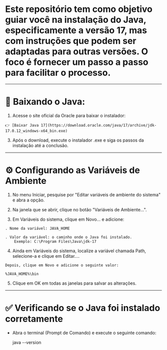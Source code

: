 # Este repositório tem como objetivo guiar você na instalação do Java, especificamente a versão 17, mas com instruções que podem ser adaptadas para outras versões. O foco é fornecer um passo a passo para facilitar o processo.

--- 

# 🔽 Baixando o Java: 
  1. Acesse o site oficial da Oracle para baixar o instalador:
     
    👉 [Baixar Java 17](https://download.oracle.com/java/17/archive/jdk-17.0.12_windows-x64_bin.exe)

  3. Após o download, execute o instalador .exe e siga os passos da instalação até a conclusão.

---

# ⚙️ Configurando as Variáveis de Ambiente
  1. No menu Iniciar, pesquise por "Editar variáveis de ambiente do sistema" e abra a opção.

  2. Na janela que se abrir, clique no botão "Variáveis de Ambiente...".

  3. Em Variáveis do sistema, clique em Novo... e adicione:

    . Nome da variável: JAVA_HOME

    . Valor da variável: o caminho onde o Java foi instalado.    
        Exemplo: C:\Program Files\Java\jdk-17

  4. Ainda em Variáveis do sistema, localize a variável chamada Path, selecione-a e clique em Editar....

    Depois, clique em Novo e adicione o seguinte valor:

    %JAVA_HOME%\bin    

  5. Clique em OK em todas as janelas para salvar as alterações.

---

# ✅ Verificando se o Java foi instalado corretamente

  - Abra o terminal (Prompt de Comando) e execute o seguinte comando:

    java --version
    

